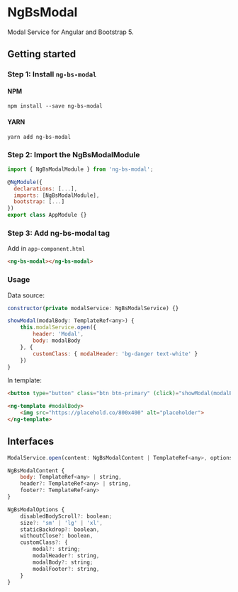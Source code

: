 # NgBsModal
Modal Service for Angular and Bootstrap 5.

## Getting started
### Step 1: Install `ng-bs-modal`

#### NPM
```shell
npm install --save ng-bs-modal
```
#### YARN
```shell
yarn add ng-bs-modal
```
### Step 2: Import the NgBsModalModule
```js
import { NgBsModalModule } from 'ng-bs-modal';

@NgModule({
  declarations: [...],
  imports: [NgBsModalModule],
  bootstrap: [...]
})
export class AppModule {}
```

### Step 3: Add ng-bs-modal tag
Add in `app-component.html`

```html
<ng-bs-modal></ng-bs-modal>
```

### Usage
Data source:
```js
constructor(private modalService: NgBsModalService) {}

showModal(modalBody: TemplateRef<any>) {
    this.modalService.open({
        header: 'Modal',
        body: modalBody
    }, { 
        customClass: { modalHeader: 'bg-danger text-white' }
    })
}
```

In template:
```html
<button type="button" class="btn btn-primary" (click)="showModal(modalBody)">Show Modal</button>

<ng-template #modalBody>
    <img src="https://placehold.co/800x400" alt="placeholder">
</ng-template>
```

## Interfaces
```js
ModalService.open(content: NgBsModalContent | TemplateRef<any>, options?: NgBsModalOptions)

NgBsModalContent {
    body: TemplateRef<any> | string,
    header?: TemplateRef<any> | string,
    footer?: TemplateRef<any>
}

NgBsModalOptions {
    disabledBodyScroll?: boolean;
    size?: 'sm' | 'lg' | 'xl',
    staticBackdrop?: boolean,
    withoutClose?: boolean,
    customClass?: {
        modal?: string;
        modalHeader?: string,
        modalBody?: string;
        modalFooter?: string,
    }
}
```
